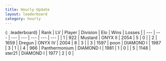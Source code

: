 ```yaml
---
title: Hourly Update
layout: leaderboard
category: hourly
---
```


{: .leaderboard}
| Rank | LV | Player | Division | Elo | Wins | Losses |
| --- | --- | --- | --- | --- | --- | --- |
| <span data-change="0">1</span> | 922 | <span title="ID: 611082">Mustard</span> | ONYX II | <span data-change="0">2054</span> | <span data-change="0">5</span> | <span data-change="0">0</span> |
| <span data-change="0">2</span> | 1659 | <span title="ID: 337810">Dregun</span> | ONYX IV | <span data-change="0">2004</span> | <span data-change="0">8</span> | <span data-change="0">3</span> |
| <span data-change="1">3</span> | 1597 | <span title="ID: 540690">poon</span> | DIAMOND I | <span data-change="15">1987</span> | <span data-change="1">3</span> | <span data-change="0">1</span> |
| <span data-change="-1">4</span> | 966 | <span title="ID: 154837">Panthermonium</span> | DIAMOND I | <span data-change="0">1981</span> | <span data-change="0">1</span> | <span data-change="0">0</span> |
| <span data-change="0">5</span> | 1148 | <span title="ID: 652474">ster21</span> | DIAMOND I | <span data-change="9">1977</span> | <span data-change="1">2</span> | <span data-change="0">0</span> |